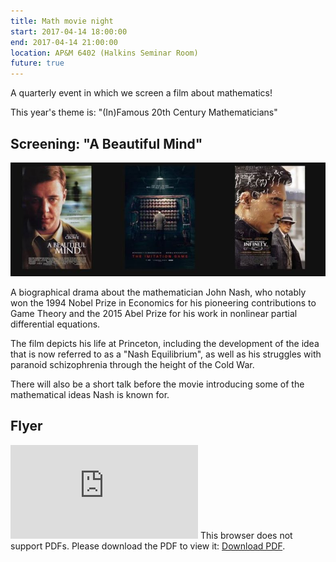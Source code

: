```yaml
---
title: Math movie night
start: 2017-04-14 18:00:00
end: 2017-04-14 21:00:00
location: AP&M 6402 (Halkins Seminar Room)
future: true
---
```


A quarterly event in which we screen a film about mathematics! 

This year's theme is: "(In)Famous 20th Century Mathematicians"

## Screening: "A Beautiful Mind"
![alt text](https://github.com/UCSD-SUMS/UCSD-SUMS.github.io/raw/hakyll/events/sp17/movies.jpg "Logo Title Text 1")


A biographical drama about the mathematician John Nash, who notably won the 1994 Nobel Prize in Economics for his pioneering contributions to Game Theory and the 2015 Abel Prize for his work in nonlinear partial differential equations.

The film depicts his life at Princeton, including the development of the idea that is now referred to as a "Nash Equilibrium", as well as his struggles with paranoid schizophrenia through the height of the Cold War.

There will also be a short talk before the movie introducing some of the mathematical ideas Nash is known for.

## Flyer
<object data="https://github.com/UCSD-SUMS/UCSD-SUMS.github.io/raw/hakyll/events/sp17/Movie_Night.pdf" type="application/pdf" width="100%" height="600px">
    <embed src="https://github.com/UCSD-SUMS/UCSD-SUMS.github.io/raw/hakyll/events/sp17/Movie_Night.pdf">
        This browser does not support PDFs. Please download the PDF to view it: <a href="https://github.com/UCSD-SUMS/UCSD-SUMS.github.io/raw/hakyll/events/sp17/Movie_Night.pdf">Download PDF</a>.</p>
    </embed>
</object>
